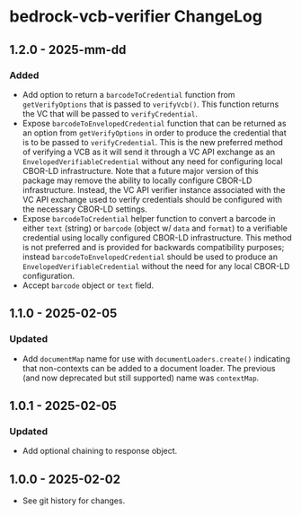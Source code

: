 # bedrock-vcb-verifier ChangeLog

## 1.2.0 - 2025-mm-dd

### Added
- Add option to return a `barcodeToCredential` function from
  `getVerifyOptions` that is passed to `verifyVcb()`. This function returns
  the VC that will be passed to `verifyCredential`.
- Expose `barcodeToEnvelopedCredential` function that can be returned as an
  option from `getVerifyOptions` in order to produce the credential that is
  to be passed to `verifyCredential`. This is the new preferred method of
  verifying a VCB as it will send it through a VC API exchange as an
  `EnvelopedVerifiableCredential` without any need for configuring local
  CBOR-LD infrastructure. Note that a future major version of this package may
  remove the ability to locally configure CBOR-LD infrastructure. Instead,
  the VC API verifier instance associated with the VC API exchange used to
  verify credentials should be configured with the necessary CBOR-LD settings.
- Expose `barcodeToCredential` helper function to convert a barcode in
  either `text` (string) or `barcode` (object w/ `data` and `format`) to
  a verifiable credential using locally configured CBOR-LD infrastructure. This
  method is not preferred and is provided for backwards compatibility purposes;
  instead `barcodeToEnvelopedCredential` should be used to produce an
  `EnvelopedVerifiableCredential` without the need for any local CBOR-LD
  configuration.
- Accept `barcode` object or `text` field.

## 1.1.0 - 2025-02-05

### Updated
- Add `documentMap` name for use with `documentLoaders.create()` indicating
  that non-contexts can be added to a document loader. The previous (and
  now deprecated but still supported) name was `contextMap`.

## 1.0.1 - 2025-02-05

### Updated
- Add optional chaining to response object.

## 1.0.0 - 2025-02-02

- See git history for changes.
